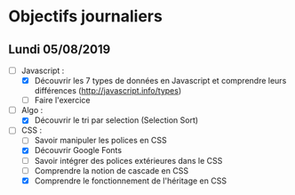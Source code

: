 # Objectifs journaliers

## Lundi 05/08/2019


* [ ] Javascript :
  * [x] Découvrir les 7 types de données en Javascript et comprendre leurs différences (http://javascript.info/types)
  * [ ] Faire l'exercice

* [ ] Algo : 
  * [X] Découvrir le tri par selection (Selection Sort)

* [ ] CSS : 
  * [ ] Savoir manipuler les polices en CSS
  * [X] Découvrir Google Fonts
  * [ ] Savoir intégrer des polices extérieures dans le CSS
  * [ ] Comprendre la notion de cascade en CSS
  * [X] Comprendre le fonctionnement de l'héritage en CSS

